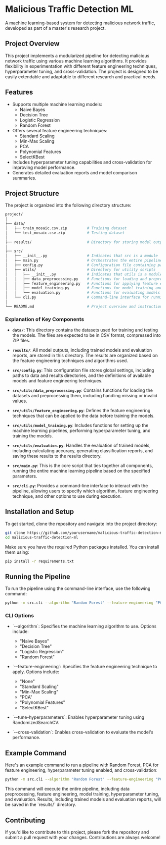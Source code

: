 
# Malicious Traffic Detection ML

A machine learning-based system for detecting malicious network traffic, developed as part of a master's research project.

## Project Overview

This project implements a modularized pipeline for detecting malicious network traffic using various machine learning algorithms. It provides flexibility in experimentation with different feature engineering techniques, hyperparameter tuning, and cross-validation. The project is designed to be easily extendable and adaptable to different research and practical needs.

## Features

- Supports multiple machine learning models:
  - Naive Bayes
  - Decision Tree
  - Logistic Regression
  - Random Forest
- Offers several feature engineering techniques:
  - Standard Scaling
  - Min-Max Scaling
  - PCA
  - Polynomial Features
  - SelectKBest
- Includes hyperparameter tuning capabilities and cross-validation for improving model performance.
- Generates detailed evaluation reports and model comparison summaries.

## Project Structure

The project is organized into the following directory structure:

```bash
project/
│
├── data/
│   ├── train_mosaic.csv.zip         # Training dataset
│   └── test_mosaic.csv.zip          # Testing dataset
│
├── results/                         # Directory for storing model outputs and evaluation reports
│
├── src/
│   ├── __init__.py                  # Indicates that src is a module
│   ├── main.py                      # Orchestrates the entire pipeline
│   ├── config.py                    # Configuration file containing paths and model settings
│   ├── utils/                       # Directory for utility scripts
│   │   ├── __init__.py              # Indicates that utils is a module
│   │   ├── data_preprocessing.py    # Functions for loading and preprocessing data
│   │   ├── feature_engineering.py   # Functions for applying feature engineering techniques
│   │   ├── model_training.py        # Functions for model training and hyperparameter tuning
│   │   └── evaluation.py            # Functions for evaluating models and generating reports
│   └── cli.py                       # Command-line interface for running the pipeline
│
└── README.md                        # Project overview and instructions
```

### Explanation of Key Components

- **`data/`**: This directory contains the datasets used for training and testing the models. The files are expected to be in CSV format, compressed into ZIP files.
  
- **`results/`**: All model outputs, including trained models and evaluation reports, are stored in this directory. The results are organized based on the feature engineering techniques and algorithms used.

- **`src/config.py`**: This configuration file stores global settings, including paths to data and results directories, and the definitions of available models and feature engineering techniques.

- **`src/utils/data_preprocessing.py`**: Contains functions for loading the datasets and preprocessing them, including handling missing or invalid values.

- **`src/utils/feature_engineering.py`**: Defines the feature engineering techniques that can be applied to the data before training the models.

- **`src/utils/model_training.py`**: Includes functions for setting up the machine learning pipelines, performing hyperparameter tuning, and training the models.

- **`src/utils/evaluation.py`**: Handles the evaluation of trained models, including calculating accuracy, generating classification reports, and saving these results to the results directory.

- **`src/main.py`**: This is the core script that ties together all components, running the entire machine learning pipeline based on the specified parameters.

- **`src/cli.py`**: Provides a command-line interface to interact with the pipeline, allowing users to specify which algorithm, feature engineering technique, and other options to use during execution.

## Installation and Setup

To get started, clone the repository and navigate into the project directory:

```bash
git clone https://github.com/yourusername/malicious-traffic-detection-ml.git
cd malicious-traffic-detection-ml
```

Make sure you have the required Python packages installed. You can install them using:

```bash
pip install -r requirements.txt
```

## Running the Pipeline

To run the pipeline using the command-line interface, use the following command:

```bash
python -m src.cli --algorithm "Random Forest" --feature-engineering "PCA" --tune-hyperparameters --cross-validation
```

### CLI Options

- \`--algorithm\`: Specifies the machine learning algorithm to use. Options include:
  - "Naive Bayes"
  - "Decision Tree"
  - "Logistic Regression"
  - "Random Forest"
  
- \`--feature-engineering\`: Specifies the feature engineering technique to apply. Options include:
  - "None"
  - "Standard Scaling"
  - "Min-Max Scaling"
  - "PCA"
  - "Polynomial Features"
  - "SelectKBest"
  
- \`--tune-hyperparameters\`: Enables hyperparameter tuning using RandomizedSearchCV.
  
- \`--cross-validation\`: Enables cross-validation to evaluate the model's performance.

## Example Command

Here's an example command to run a pipeline with Random Forest, PCA for feature engineering, hyperparameter tuning enabled, and cross-validation:

```bash
python -m src.cli --algorithm "Random Forest" --feature-engineering "PCA" --tune-hyperparameters --cross-validation
```

This command will execute the entire pipeline, including data preprocessing, feature engineering, model training, hyperparameter tuning, and evaluation. Results, including trained models and evaluation reports, will be saved in the \`results/\` directory.

## Contributing

If you'd like to contribute to this project, please fork the repository and submit a pull request with your changes. Contributions are always welcome!
